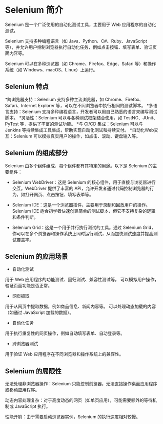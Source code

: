 # Selenium 简介
Selenium 是一个广泛使用的自动化测试工具，主要用于 Web 应用程序的自动化测试。<!--什么是自动化测试工具，tm的，说得就不是人话、自动化测试工具是通过编写脚本或配置规则来模拟用户操作，自动执行测试任务并验证软件行为是否符合预期的软件工具。-->
<!--这个就算是广泛使用的诠释-->
Selenium 支持多种编程语言（如 Java、Python、C#、Ruby、JavaScript 等），并允许用户控制浏览器执行自动化任务，例如点击按钮、填写表单、验证页面内容等。

Selenium 可以在多种浏览器（如 Chrome、Firefox、Edge、Safari 等）和操作系统（如 Windows、macOS、Linux）上运行。

## Selenium 特点
*跨浏览器支持：Selenium 支持多种主流浏览器，如 Chrome、Firefox、Safari、Internet Explorer 等，可以在不同浏览器中执行相同的测试脚本。
*多语言支持：Selenium 支持多种编程语言，开发者可以用自己熟悉的语言来编写测试脚本。
*灵活性：Selenium 可以与各种测试框架结合使用，如 TestNG、JUnit、PyTest 等，提供了丰富的测试功能。
*与 CI/CD 集成：Selenium 可以与 Jenkins 等持续集成工具集成，帮助实现自动化测试和持续交付。
*自动化Web交互：Selenium 可以模拟真实用户的操作，如点击、滚动、键盘输入等。

## Selenium 的组成部分
Selenium 由多个组件组成，每个组件都有其特定的用途。以下是 Selenium 的主要组件：

* Selenium WebDriver：这是 Selenium 的核心组件，用于直接与浏览器进行交互。WebDriver 提供了丰富的 API，允许开发者通过代码控制浏览器的行为，如打开网页、点击按钮、填写表单等。

* Selenium IDE：这是一个浏览器插件，主要用于录制和回放用户的操作。Selenium IDE 适合初学者快速创建简单的测试脚本，但它不支持复杂的逻辑和条件判断。

* Selenium Grid：这是一个用于并行执行测试的工具。通过 Selenium Grid，你可以在多个浏览器和操作系统上同时运行测试，从而加快测试速度并提高测试覆盖率。
## Selenium 的应用场景
* 自动化测试

用于 Web 应用程序的功能测试、回归测试、兼容性测试等。
可以模拟用户操作，验证页面功能是否正常。

* 网页抓取

用于从网页中提取数据，例如商品信息、新闻内容等。
可以处理动态加载的内容（如通过 JavaScript 加载的数据）。

* 自动化任务

用于执行重复性的网页操作，例如自动填写表单、自动登录等。

* 跨浏览器测试

用于验证 Web 应用程序在不同浏览器和操作系统上的兼容性。

## Selenium 的局限性
无法处理非浏览器操作：Selenium 只能控制浏览器，无法直接操作桌面应用程序或移动应用程序。

动态内容处理复杂：对于高度动态的网页（如单页应用），可能需要额外的等待机制或 JavaScript 执行。

性能开销：由于需要启动浏览器实例，Selenium 的执行速度相对较慢。